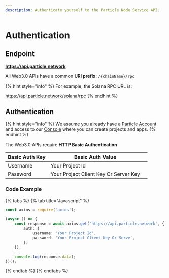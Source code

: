 ```yaml
---
description: Authenticate yourself to the Particle Node Service API.
---
```


# Authentication

## Endpoint

**https://api.particle.network**

All Web3.0 APIs have a common **URI prefix**: `/{chainName}/rpc`

{% hint style="info" %}
For example, the Solana RPC URL is:

https://api.particle.network/solana/rpc
{% endhint %}

## Authentication

{% hint style="info" %}
We assume you already have a [Particle Account](https://particle.network/#/login) and access to our [Console](https://particle.network/#/login) where you can create projects and apps.
{% endhint %}

The Web3.0 APIs require **HTTP Basic Authentication**

| Basic Auth Key | Basic Auth Value                      |   |
| -------------- | ------------------------------------- | - |
| Username       | Your Project Id                       |   |
| Password       | Your Project Client Key Or Server Key |   |

### Code Example

{% tabs %}
{% tab title="Javascript" %}
```typescript
const axios = require('axios');

(async () => {
    const response = await axios.get('https://api.particle.network', {
        auth: {
            username: 'Your Project Id',
            password: 'Your Project Client Key Or Serve',
        },
    });

    console.log(response.data);
})();
```
{% endtab %}
{% endtabs %}
